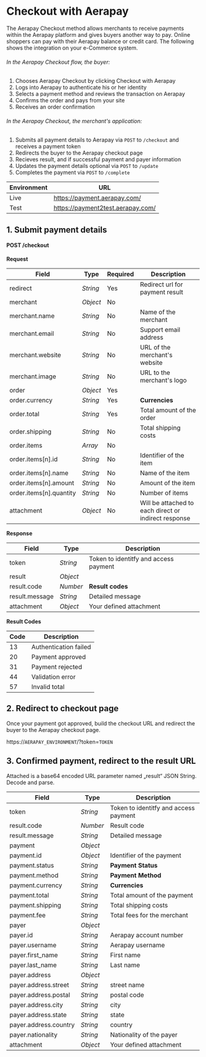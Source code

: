 # Checkout with Aerapay

The Aerapay Checkout method allows merchants to receive payments within the Aerapay platform and gives buyers another way to pay. Online shoppers can pay with their Aerapay balance or credit card. The following shows the integration on your e-Commerce system.

###### In the Aerapay Checkout flow, the buyer:

1. Chooses Aerapay Checkout by clicking Checkout with Aerapay
2. Logs into Aerapay to authenticate his or her identity
3. Selects a payment method and reviews the transaction on Aerapay
4. Confirms the order and pays from your site
5. Receives an order confirmation

###### In the Aerapay Checkout, the merchant's application:

1. Submits all payment details to Aerapay via `POST` to `/checkout` and receives a payment token
2. Redirects the buyer to the Aerapay checkout page
3. Recieves result, and if successful payment and payer information
4. Updates the payment details optional via `POST` to `/update`
5. Completes the payment via `POST` to `/complete`

Environment | URL
------|------------
Live | https://payment.aerapay.com/
Test | https://payment2test.aerapay.com/

## 1. Submit payment details

#### POST /checkout

__Request__

Field | Type | Required | Description
------|------------|------------|------------
redirect | *String* | Yes | Redirect url for payment result
merchant | *Object* | No | 
merchant.name | *String* | No | Name of the merchant
merchant.email | *String* | No | Support email address 
merchant.website | *String* | No | URL of the merchant's website 
merchant.image | *String* | No | URL to the merchant's logo
order | *Object* | Yes | 
order.currency | *String* | Yes | **Currencies**
order.total | *String* | Yes | Total amount of the order
order.shipping | *String* | No | Total shipping costs 
order.items | *Array* | No | 
order.items[n].id | *String* | No | Identifier of the item
order.items[n].name | *String* | No | Name of the item
order.items[n].amount | *String* | No | Amount of the item
order.items[n].quantity | *String* | No | Number of items
attachment | *Object* | No | Will be attached to each direct or indirect response

__Response__

Field | Type | Description
------|------------|------------
token | *String* | Token to identitfy and access payment
result | *Object* | 
result.code | *Number* | **Result codes**
result.message | *String* | Detailed message
attachment | *Object* | Your defined attachment

__Result Codes__

Code | Description
------|------------
13 | Authentication failed
20 | Payment approved
31 | Payment rejected
44 | Validation error
57 | Invalid total

## 2. Redirect to checkout page

Once your payment got approved, build the checkout URL and redirect the buyer to the Aerapay checkout page.

https://`AERAPAY_ENVIRONMENT`/?token=`TOKEN`

## 3. Confirmed payment, redirect to the result URL

Attached is a base64 encoded URL parameter named „result“ JSON String. Decode and parse.

Field | Type | Description
------|------------|------------
token | *String* | Token to identitfy and access payment
result.code | *Number* | Result code
result.message | *String* | Detailed message
payment | *Object* | 
payment.id | *Object* | Identifier of the payment
payment.status | *String* | **Payment Status**
payment.method | *String* | **Payment Method**
payment.currency | *String* | **Currencies**
payment.total | *String* | Total amount of the payment
payment.shipping | *String* | Total shipping costs
payment.fee | *String* | Total fees for the merchant
payer | *Object* | 
payer.id | *String* | Aerapay account number
payer.username | *String* | Aerapay username
payer.first_name | *String* | First name
payer.last_name | *String* | Last name
payer.address | *Object* | 
payer.address.street | *String* | street name
payer.address.postal | *String* | postal code
payer.address.city | *String* | city
payer.address.state | *String* | state 
payer.address.country | *String* | country 
payer.nationality | *String* | Nationality of the payer
attachment | *Object* | Your defined attachment

